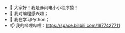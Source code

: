 - 👋 大家好！我是@闪电小小程序猿！
- 👀 我对编程感兴趣；
- 🌱 我在学习Python；
- 📫 我的哔哩哔哩：https://space.bilibili.com/1877427711

<!---
ltnlittlecoder/ltnlittlecoder is a ✨ special ✨ repository because its `README.md` (this file) appears on your GitHub profile.
You can click the Preview link to take a look at your changes.
--->
